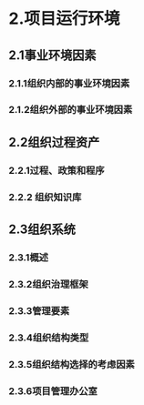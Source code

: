 # 2.项目运行环境

## 2.1事业环境因素

### 2.1.1组织内部的事业环境因素

### 2.1.2组织外部的事业环境因素

## 2.2组织过程资产

### 2.2.1过程、政策和程序

### 2.2.2 组织知识库

## 2.3组织系统

### 2.3.1概述

### 2.3.2组织治理框架

### 2.3.3管理要素

### 2.3.4组织结构类型

### 2.3.5组织结构选择的考虑因素

### 2.3.6项目管理办公室
